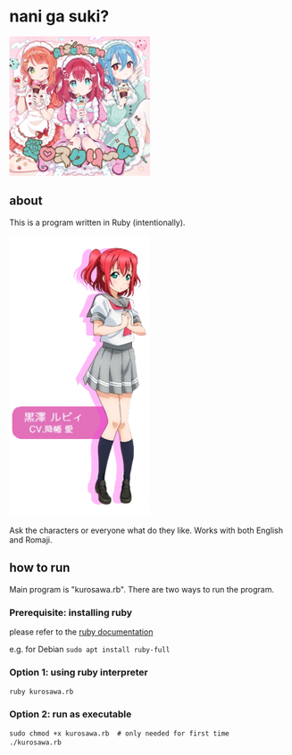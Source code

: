 # nani ga suki?

<img src="aiscream.jpg" width=50% alt="aiscream">


## about

This is a program written in Ruby (intentionally).

<img src="kurosawa_ruby.png" width=50% alt="kurosawa ruby">

Ask the characters or everyone what do they like. Works with both English and Romaji.

## how to run

Main program is "kurosawa.rb". There are two ways to run the program.

### Prerequisite: installing ruby

please refer to the [ruby documentation](https://www.ruby-lang.org/en/documentation/installation/)

e.g. for Debian ```sudo apt install ruby-full```

### Option 1: using ruby interpreter

```
ruby kurosawa.rb
```

### Option 2: run as executable

```
sudo chmod +x kurosawa.rb  # only needed for first time
./kurosawa.rb
```
